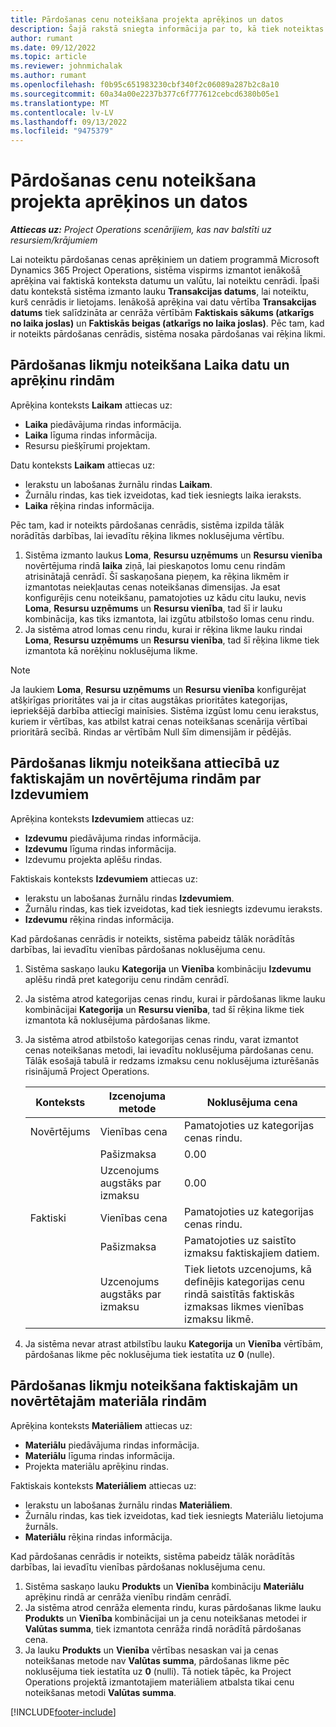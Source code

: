 ```yaml
---
title: Pārdošanas cenu noteikšana projekta aprēķinos un datos
description: Šajā rakstā sniegta informācija par to, kā tiek noteiktas pārdošanas cenas projektos balstītiem aprēķiniem un datiem.
author: rumant
ms.date: 09/12/2022
ms.topic: article
ms.reviewer: johnmichalak
ms.author: rumant
ms.openlocfilehash: f0b95c651983230cbf340f2c06089a287b2c8a10
ms.sourcegitcommit: 60a34a00e2237b377c6f777612cebcd6380b05e1
ms.translationtype: MT
ms.contentlocale: lv-LV
ms.lasthandoff: 09/13/2022
ms.locfileid: "9475379"
---
```

#  <a name="determine-sales-prices-for-project-based-estimates-and-actuals"></a>Pārdošanas cenu noteikšana projekta aprēķinos un datos

_**Attiecas uz:** Project Operations scenārijiem, kas nav balstīti uz resursiem/krājumiem_

Lai noteiktu pārdošanas cenas aprēķiniem un datiem programmā Microsoft Dynamics 365 Project Operations, sistēma vispirms izmantot ienākošā aprēķina vai faktiskā konteksta datumu un valūtu, lai noteiktu cenrādi. Īpaši datu kontekstā sistēma izmanto lauku **Transakcijas datums**, lai noteiktu, kurš cenrādis ir lietojams. Ienākošā aprēķina vai datu vērtība **Transakcijas datums** tiek salīdzināta ar cenrāža vērtībām **Faktiskais sākums (atkarīgs no laika joslas)** un **Faktiskās beigas (atkarīgs no laika joslas)**. Pēc tam, kad ir noteikts pārdošanas cenrādis, sistēma nosaka pārdošanas vai rēķina likmi.

## <a name="determining-sales-rates-on-actual-and-estimate-lines-for-time"></a>Pārdošanas likmju noteikšana Laika datu un aprēķinu rindām

Aprēķina konteksts **Laikam** attiecas uz:

- **Laika** piedāvājuma rindas informācija.
- **Laika** līguma rindas informācija.
- Resursu piešķīrumi projektam.

Datu konteksts **Laikam** attiecas uz:

- Ierakstu un labošanas žurnālu rindas **Laikam**.
- Žurnālu rindas, kas tiek izveidotas, kad tiek iesniegts laika ieraksts.
- **Laika** rēķina rindas informācija. 

Pēc tam, kad ir noteikts pārdošanas cenrādis, sistēma izpilda tālāk norādītās darbības, lai ievadītu rēķina likmes noklusējuma vērtību.

1. Sistēma izmanto laukus **Loma**, **Resursu uzņēmums** un **Resursu vienība** novērtējuma rindā **laika** ziņā, lai pieskaņotos lomu cenu rindām atrisinātajā cenrādī. Šī saskaņošana pieņem, ka rēķina likmēm ir izmantotas neiekļautas cenas noteikšanas dimensijas. Ja esat konfigurējis cenu noteikšanu, pamatojoties uz kādu citu lauku, nevis **Loma**, **Resursu uzņēmums** un **Resursu vienība**, tad šī ir lauku kombinācija, kas tiks izmantota, lai izgūtu atbilstošo lomas cenu rindu.
1. Ja sistēma atrod lomas cenu rindu, kurai ir rēķina likme lauku rindai **Loma**, **Resursu uzņēmums** un **Resursu vienība**, tad šī rēķina likme tiek izmantota kā norēķinu noklusējuma likme.

> [!NOTE]
> Ja laukiem **Loma**, **Resursu uzņēmums** un **Resursu vienība** konfigurējat atšķirīgas prioritātes vai ja ir citas augstākas prioritātes kategorijas, iepriekšējā darbība attiecīgi mainīsies. Sistēma izgūst lomu cenu ierakstus, kuriem ir vērtības, kas atbilst katrai cenas noteikšanas scenārija vērtībai prioritārā secībā. Rindas ar vērtībām Null šīm dimensijām ir pēdējās.

## <a name="determining-sales-rates-on-actual-and-estimate-lines-for-expense"></a>Pārdošanas likmju noteikšana attiecībā uz faktiskajām un novērtējuma rindām par Izdevumiem

Aprēķina konteksts **Izdevumiem** attiecas uz:

- **Izdevumu** piedāvājuma rindas informācija.
- **Izdevumu** līguma rindas informācija.
- Izdevumu projekta aplēšu rindas.

Faktiskais konteksts **Izdevumiem** attiecas uz:

- Ierakstu un labošanas žurnālu rindas **Izdevumiem**.
- Žurnālu rindas, kas tiek izveidotas, kad tiek iesniegts izdevumu ieraksts.
- **Izdevumu** rēķina rindas informācija. 

Kad pārdošanas cenrādis ir noteikts, sistēma pabeidz tālāk norādītās darbības, lai ievadītu vienības pārdošanas noklusējuma cenu.

1. Sistēma saskaņo lauku **Kategorija** un **Vienība** kombināciju **Izdevumu** aplēšu rindā pret kategoriju cenu rindām cenrādī.
1. Ja sistēma atrod kategorijas cenas rindu, kurai ir pārdošanas likme lauku kombinācijai **Kategorija** un **Resursu vienība**, tad šī rēķina likme tiek izmantota kā noklusējuma pārdošanas likme.
1. Ja sistēma atrod atbilstošo kategorijas cenas rindu, varat izmantot cenas noteikšanas metodi, lai ievadītu noklusējuma pārdošanas cenu. Tālāk esošajā tabulā ir redzams izmaksu cenu noklusējuma izturēšanās risinājumā Project Operations.

    | Konteksts | Izcenojuma metode | Noklusējuma cena |
    | --- | --- | --- |
    | Novērtējums | Vienības cena | Pamatojoties uz kategorijas cenas rindu. |
    |        | Pašizmaksa | 0.00 |
    |        | Uzcenojums augstāks par izmaksu | 0.00 |
    | Faktiski | Vienības cena | Pamatojoties uz kategorijas cenas rindu. |
    |        | Pašizmaksa | Pamatojoties uz saistīto izmaksu faktiskajiem datiem. |
    |        | Uzcenojums augstāks par izmaksu | Tiek lietots uzcenojums, kā definējis kategorijas cenu rindā saistītās faktiskās izmaksas likmes vienības izmaksu likmē. |

1. Ja sistēma nevar atrast atbilstību lauku **Kategorija** un **Vienība** vērtībām, pārdošanas likme pēc noklusējuma tiek iestatīta uz **0** (nulle).

## <a name="determining-sales-rates-on-actual-and-estimate-lines-for-material"></a>Pārdošanas likmju noteikšana faktiskajām un novērtētajām materiāla rindām

Aprēķina konteksts **Materiāliem** attiecas uz:

- **Materiālu** piedāvājuma rindas informācija.
- **Materiālu** līguma rindas informācija.
- Projekta materiālu aprēķinu rindas.

Faktiskais konteksts **Materiāliem** attiecas uz:

- Ierakstu un labošanas žurnālu rindas **Materiāliem**.
- Žurnālu rindas, kas tiek izveidotas, kad tiek iesniegts Materiālu lietojuma žurnāls.
- **Materiālu** rēķina rindas informācija. 

Kad pārdošanas cenrādis ir noteikts, sistēma pabeidz tālāk norādītās darbības, lai ievadītu vienības pārdošanas noklusējuma cenu.

1. Sistēma saskaņo lauku **Produkts** un **Vienība** kombināciju **Materiālu** aprēķinu rindā ar cenrāža vienību rindām cenrādī.
1. Ja sistēma atrod cenrāža elementa rindu, kuras pārdošanas likme lauku **Produkts** un **Vienība** kombinācijai un ja cenu noteikšanas metodei ir **Valūtas summa**, tiek izmantota cenrāža rindā norādītā pārdošanas cena. 
1. Ja lauku **Produkts** un **Vienība** vērtības nesaskan vai ja cenas noteikšanas metode nav **Valūtas summa**, pārdošanas likme pēc noklusējuma tiek iestatīta uz **0** (nulli). Tā notiek tāpēc, ka Project Operations projektā izmantotajiem materiāliem atbalsta tikai cenu noteikšanas metodi **Valūtas summa**.

[!INCLUDE[footer-include](../includes/footer-banner.md)]
